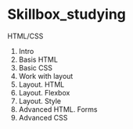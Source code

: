 # Skillbox_studying

HTML/CSS
1. Intro
2. Basis HTML
3. Basic CSS
4. Work with layout
5. Layout. HTML
6. Layout. Flexbox
7. Layout. Style
8. Advanced HTML. Forms
9. Advanced CSS
